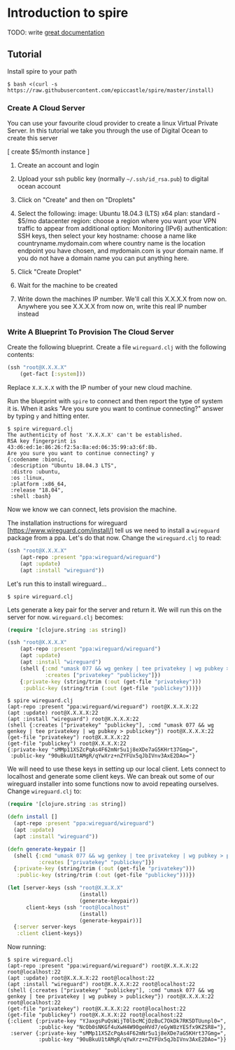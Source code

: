 # Introduction to spire

TODO: write [great documentation](http://jacobian.org/writing/what-to-write/)

## Tutorial

Install spire to your path

    $ bash <(curl -s https://raw.githubusercontent.com/epiccastle/spire/master/install)

### Create A Cloud Server

You can use your favourite cloud provider to create a linux Virtual Private Server. In this tutorial we take you through the use of Digital Ocean to create this server

[ create $5/month instance ]

 1. Create an account and login

 2. Upload your ssh public key (normally `~/.ssh/id_rsa.pub`) to digital ocean account

 3. Click on "Create" and then on "Droplets"

 4. Select the following:
     image: Ubuntu 18.04.3 (LTS) x64
     plan: standard - $5/mo
     datacenter region: choose a region where you want your VPN traffic to appear from
     additional option: Monitoring (IPv6)
     authentication: SSH keys, then select your key
     hostname: choose a name like countryname.mydomain.com where country name is the location endpoint you have chosen, and mydomain.com is your domain name. If you do not have a domain name you can put anything here.

 5. Click "Create Droplet"

 6. Wait for the machine to be created

 7. Write down the machines IP number. We'll call this X.X.X.X from now on. Anywhere you see X.X.X.X from now on, write this real IP number instead

### Write A Blueprint To Provision The Cloud Server

Create the following blueprint. Create a file `wireguard.clj` with the following contents:

```clojure
(ssh "root@X.X.X.X"
    (get-fact [:system]))
```

Replace `X.X.X.X` with the IP number of your new cloud machine.

Run the blueprint with `spire` to connect and then report the type of system it is. When it asks "Are you sure you want to continue connecting?" answer by typing `y` and hitting enter.

    $ spire wireguard.clj
    The authenticity of host 'X.X.X.X' can't be established.
    RSA key fingerprint is 43:d6:ed:1e:86:26:f2:5a:8a:ed:06:35:99:a3:6f:8b.
    Are you sure you want to continue connecting? y
    {:codename :bionic,
     :description "Ubuntu 18.04.3 LTS",
     :distro :ubuntu,
     :os :linux,
     :platform :x86_64,
     :release "18.04",
     :shell :bash}

Now we know we can connect, lets provision the machine.

The installation instructions for wireguard [https://www.wireguard.com/install/] tell us we need to install a `wireguard` package from a ppa. Let's do that now. Change the `wireguard.clj` to read:

```clojure
(ssh "root@X.X.X.X"
    (apt-repo :present "ppa:wireguard/wireguard")
    (apt :update)
    (apt :install "wireguard"))
```

Let's run this to install wireguard...

    $ spire wireguard.clj

Lets generate a key pair for the server and return it. We will run this on the server for now. `wireguard.clj` becomes:

```clojure
(require '[clojure.string :as string])

(ssh "root@X.X.X.X"
    (apt-repo :present "ppa:wireguard/wireguard")
    (apt :update)
    (apt :install "wireguard")
    (shell {:cmd "umask 077 && wg genkey | tee privatekey | wg pubkey > publickey"
            :creates ["privatekey" "publickey"]})
    {:private-key (string/trim (:out (get-file "privatekey")))
     :public-key (string/trim (:out (get-file "publickey")))})
```

```
$ spire wireguard.clj
(apt-repo :present "ppa:wireguard/wireguard") root@X.X.X.X:22
(apt :update) root@X.X.X.X:22
(apt :install "wireguard") root@X.X.X.X:22
(shell {:creates ["privatekey" "publickey"], :cmd "umask 077 && wg genkey | tee privatekey | wg pubkey > publickey"}) root@X.X.X.X:22
(get-file "privatekey") root@X.X.X.X:22
(get-file "publickey") root@X.X.X.X:22
{:private-key "sMMp11XSZcPqAs4F62mNr5u1j8eXDe7aG5KHrt37Gmg=",
 :public-key "90uBkuU1tAMgR/qYwXrz+nZYFUx5qJbIVnv3AxE2DAo="}
```

We will need to use these keys in setting up our local client. Lets connect to localhost and generate some client keys. We can break out some of our wireguard installer into some functions now to avoid repeating ourselves. Change `wireguard.clj` to:

```clojure
(require '[clojure.string :as string])

(defn install []
  (apt-repo :present "ppa:wireguard/wireguard")
  (apt :update)
  (apt :install "wireguard"))

(defn generate-keypair []
  (shell {:cmd "umask 077 && wg genkey | tee privatekey | wg pubkey > publickey"
          :creates ["privatekey" "publickey"]})
  {:private-key (string/trim (:out (get-file "privatekey")))
   :public-key (string/trim (:out (get-file "publickey")))})

(let [server-keys (ssh "root@X.X.X.X"
                       (install)
                       (generate-keypair))
      client-keys (ssh "root@localhost"
                       (install)
                       (generate-keypair))]
  {:server server-keys
   :client client-keys})
```

Now running:

```
$ spire wireguard.clj
(apt-repo :present "ppa:wireguard/wireguard") root@X.X.X.X:22 root@localhost:22
(apt :update) root@X.X.X.X:22 root@localhost:22
(apt :install "wireguard") root@X.X.X.X:22 root@localhost:22
(shell {:creates ["privatekey" "publickey"], :cmd "umask 077 && wg genkey | tee privatekey | wg pubkey > publickey"}) root@X.X.X.X:22 root@localhost:22
(get-file "privatekey") root@X.X.X.X:22 root@localhost:22
(get-file "publickey") root@X.X.X.X:22 root@localhost:22
{:client {:private-key "YJaxgsPuQsWijT0lbcMCjDzBuC7OkDk7RK5DTUunpl0=",
          :public-key "NcOb0sNKGf4uXwH4W90geHVd7/eGyW8zYESfx9KZSR8="},
 :server {:private-key "sMMp11XSZcPqAs4F62mNr5u1j8eXDe7aG5KHrt37Gmg=",
          :public-key "90uBkuU1tAMgR/qYwXrz+nZYFUx5qJbIVnv3AxE2DAo="}}
```
